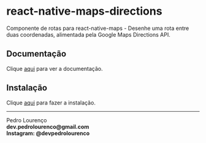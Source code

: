 # react-native-maps-directions

Componente de rotas para react-native-maps - Desenhe uma rota entre duas coordenadas, alimentada pela Google Maps Directions API.

## Documentação

Clique [aqui](https://github.com/bramus/react-native-maps-directions) para ver a documentação.

## Instalação

Clique [aqui](https://www.npmjs.com/package/react-native-maps-directions) para fazer a instalação.


<hr>
<stong>Pedro Lourenço</strong><br>
<Strong>dev.pedrolourenco@gmail.com</strong><br>
<Strong>Instagram: @devpedrolourenco</strong>